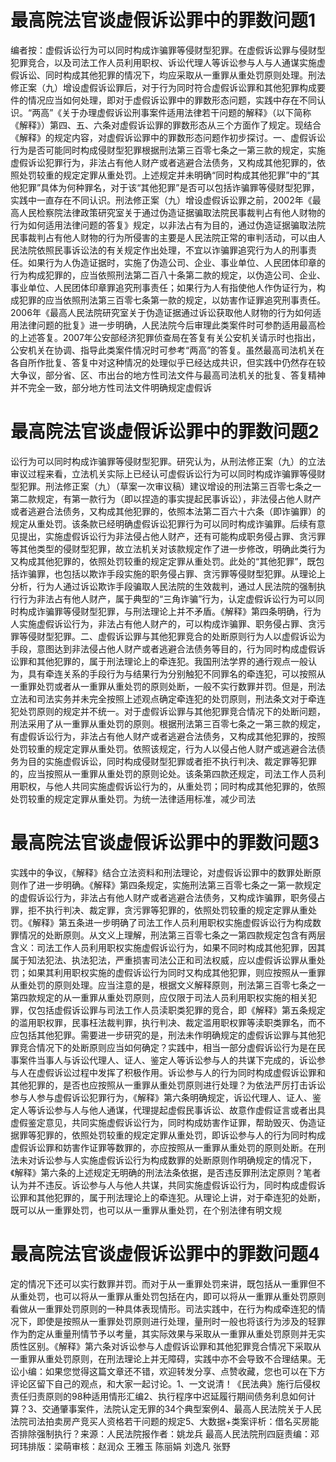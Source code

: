 # 最高院法官谈虚假诉讼罪中的罪数问题1

编者按：虚假诉讼行为可以同时构成诈骗罪等侵财型犯罪。在虚假诉讼罪与侵财型犯罪竞合，以及司法工作人员利用职权、诉讼代理人等诉讼参与人与人通谋实施虚假诉讼、同时构成其他犯罪的情况下，均应采取从一重罪从重处罚原则处理。刑法修正案（九）增设虚假诉讼罪后，对于行为同时符合虚假诉讼罪和其他犯罪构成要件的情况应当如何处理，即对于虚假诉讼罪中的罪数形态问题，实践中存在不同认识。“两高”《关于办理虚假诉讼刑事案件适用法律若干问题的解释》（以下简称《解释》）第四、五、六条对虚假诉讼罪的罪数形态从三个方面作了规定。现结合《解释》的规定内容，对虚假诉讼罪中的罪数形态问题作初步探讨。一、虚假诉讼行为是否可能同时构成侵财型犯罪根据刑法第三百零七条之一第三款的规定，实施虚假诉讼犯罪行为，非法占有他人财产或者逃避合法债务，又构成其他犯罪的，依照处罚较重的规定定罪从重处罚。上述规定并未明确“同时构成其他犯罪”中的“其他犯罪”具体为何种罪名，对于该“其他犯罪”是否可以包括诈骗罪等侵财型犯罪，实践中一直存在不同认识。刑法修正案（九）增设虚假诉讼罪之前，2002年《最高人民检察院法律政策研究室关于通过伪造证据骗取法院民事裁判占有他人财物的行为如何适用法律问题的答复》规定，以非法占有为目的，通过伪造证据骗取法院民事裁判占有他人财物的行为所侵害的主要是人民法院正常的审判活动，可以由人民法院依照民事诉讼法的有关规定作出处理，不宜以诈骗罪追究行为人的刑事责任。如果行为人伪造证据时，实施了伪造公司、企业、事业单位、人民团体印章的行为构成犯罪的，应当依照刑法第二百八十条第二款的规定，以伪造公司、企业、事业单位、人民团体印章罪追究刑事责任；如果行为人有指使他人作伪证行为，构成犯罪的应当依照刑法第三百零七条第一款的规定，以妨害作证罪追究刑事责任。2006年《最高人民法院研究室关于伪造证据通过诉讼获取他人财物的行为如何适用法律问题的批复》进一步明确，人民法院今后审理此类案件时可参酌适用最高检的上述答复。2007年公安部经济犯罪侦查局在答复有关公安机关请示时也指出，公安机关在协调、指导此类案件情况时可参考“两高”的答复。虽然最高司法机关在各自所作批复、答复中对这种情况的处理似乎已经达成共识，但实践中仍然存在较大争议，部分省、区、市出台的地方性司法文件与最高司法机关的批复、答复精神并不完全一致，部分地方性司法文件明确规定虚假诉

# 最高院法官谈虚假诉讼罪中的罪数问题2

讼行为可以同时构成诈骗罪等侵财型犯罪。研究认为，从刑法修正案（九）的立法审议过程来看，立法机关实际上已经认可虚假诉讼行为可以同时构成诈骗罪等侵财型犯罪。刑法修正案（九）（草案一次审议稿）建议增设的刑法第三百零七条之一第二款规定，有第一款行为（即以捏造的事实提起民事诉讼），非法侵占他人财产或者逃避合法债务，又构成其他犯罪的，依照本法第二百六十六条（即诈骗罪）的规定从重处罚。该条款已经明确虚假诉讼犯罪行为可以同时构成诈骗罪。后续有意见提出，实施虚假诉讼行为非法侵占他人财产，还有可能构成职务侵占罪、贪污罪等其他类型的侵财型犯罪，故立法机关对该款规定作了进一步修改，明确此类行为又构成其他犯罪的，依照处罚较重的规定定罪从重处罚。此处的“其他犯罪”，既包括诈骗罪，也包括以欺诈手段实施的职务侵占罪、贪污罪等侵财型犯罪。从理论上分析，行为人通过诉讼欺诈手段骗取人民法院的生效裁判，通过人民法院的强制执行行为非法占有他人财产，属于典型的“三角诈骗”行为，认定虚假诉讼行为可以同时构成诈骗罪等侵财型犯罪，与刑法理论上并不矛盾。《解释》第四条明确，行为人实施虚假诉讼行为，非法占有他人财产的，可以构成诈骗罪、职务侵占罪、贪污罪等侵财型犯罪。二、虚假诉讼罪与其他犯罪竞合的处断原则行为人以虚假诉讼为手段，意图达到非法侵占他人财产或者逃避合法债务等目的，行为同时构成虚假诉讼罪和其他犯罪的，属于刑法理论上的牵连犯。我国刑法学界的通行观点一般认为，具有牵连关系的手段行为与结果行为分别触犯不同罪名的牵连犯，可以按照从一重罪处罚或者从一重罪从重处罚的原则处断，一般不实行数罪并罚。但是，刑法立法和司法实务并未完全按照上述观点确定牵连犯的处罚原则，刑法条文对于牵连犯处罚原则的规定并不统一。对于虚假诉讼罪与其他犯罪竞合情况下的处断问题，刑法采用了从一重罪从重处罚的原则。根据刑法第三百零七条之一第三款的规定，有虚假诉讼行为，非法占有他人财产或者逃避合法债务，又构成其他犯罪的，按照处罚较重的规定定罪从重处罚。依照该规定，行为人以侵占他人财产或逃避合法债务为目的实施虚假诉讼，同时构成侵财型犯罪或者拒不执行判决、裁定罪等犯罪的，应当按照从一重罪从重处罚的原则论处。该条第四款还规定，司法工作人员利用职权，与他人共同实施虚假诉讼行为的，从重处罚；同时构成其他犯罪的，依照处罚较重的规定定罪从重处罚。为统一法律适用标准，减少司法

# 最高院法官谈虚假诉讼罪中的罪数问题3

实践中的争议，《解释》结合立法资料和刑法理论，对虚假诉讼罪中的数罪处断原则作了进一步明确。《解释》第四条规定，实施刑法第三百零七条之一第一款规定的虚假诉讼行为，非法占有他人财产或者逃避合法债务，又构成诈骗罪，职务侵占罪，拒不执行判决、裁定罪，贪污罪等犯罪的，依照处罚较重的规定定罪从重处罚。《解释》第五条进一步明确了司法工作人员利用职权实施虚假诉讼行为构成数罪情况的处断原则。从文义上理解，刑法第三百零七条之一第四款规定包含有两层含义：司法工作人员利用职权实施虚假诉讼行为，如果不同时构成其他犯罪，因其属于知法犯法、执法犯法，严重损害司法公正和司法权威，应以虚假诉讼罪从重处罚；如果其利用职权实施的虚假诉讼行为同时又构成其他犯罪，则应按照从一重罪从重处罚的原则处理。应当注意的是，根据文义解释原则，刑法第三百零七条之一第四款规定的从一重罪从重处罚原则，应仅限于司法人员利用职权实施的相关犯罪，仅包括虚假诉讼罪与司法工作人员渎职类犯罪的竞合，即《解释》第五条规定的滥用职权罪，民事枉法裁判罪，执行判决、裁定滥用职权罪等渎职类罪名，而不应包括其他犯罪。需要进一步研究的是，刑法未作明确规定的虚假诉讼罪与其他犯罪竞合情况下的处断原则应当如何确定？实践中，相当一部分虚假诉讼行为是在民事案件当事人与诉讼代理人、证人、鉴定人等诉讼参与人的共谋下完成的，诉讼参与人在虚假诉讼过程中发挥了积极作用。诉讼参与人的行为同时构成虚假诉讼罪和其他犯罪的，是否也应按照从一重罪从重处罚原则进行处理？为依法严厉打击诉讼参与人参与虚假诉讼犯罪行为，《解释》第六条明确规定，诉讼代理人、证人、鉴定人等诉讼参与人与他人通谋，代理提起虚假民事诉讼、故意作虚假证言或者出具虚假鉴定意见，共同实施虚假诉讼行为，同时构成妨害作证罪，帮助毁灭、伪造证据罪等犯罪的，依照处罚较重的规定定罪从重处罚，即诉讼参与人的行为同时构成虚假诉讼罪和妨害作证罪等数罪的，亦应按照从一重罪从重处罚的原则处断。在刑法未对诉讼参与人实施虚假诉讼行为构成数罪的处断原则作明确规定的情况下，《解释》第六条的上述规定无明确的刑法法条依据，是否违反罪刑法定原则？笔者认为并不违反。诉讼参与人与他人共谋，共同实施虚假诉讼行为，同时构成虚假诉讼罪和其他犯罪的，属于刑法理论上的牵连犯。从理论上讲，对于牵连犯的处断，既可以从一重罪处罚，也可以从一重罪从重处罚，在个别法律有明文规

# 最高院法官谈虚假诉讼罪中的罪数问题4

定的情况下还可以实行数罪并罚。而对于从一重罪处罚来讲，既包括从一重罪但不从重处罚，也可以将从一重罪从重处罚包括在内，即可以将从一重罪从重处罚原则看做从一重罪处罚原则的一种具体表现情形。司法实践中，在行为构成牵连犯的情况下，即使是按照从一重罪处罚原则进行处理，量刑时一般也将该行为涉及的轻罪作为酌定从重量刑情节予以考量，其实际效果与采取从一重罪从重处罚原则并无实质性区别。《解释》第六条对诉讼参与人虚假诉讼罪和其他犯罪竞合情况下采取从一重罪从重处罚原则，在刑法理论上并无障碍，实践中亦不会导致不合理结果。无讼小编：如果您觉得这篇文章还不错，欢迎转发分享、点赞收藏，您也可以在下方评论区留下自己的观点，和大家一起讨论。1、一文说清！《民法典》施行后侵权责任归责原则的98种适用情形汇编2、执行程序中迟延履行期间债务利息如何计算？3、交通肇事案件，法院认定无罪的34个典型案例4、最高人民法院关于人民法院司法拍卖房产竞买人资格若干问题的规定5、大数据+类案评析：借名买房能否排除强制执行？来源：人民法院报作者：姚龙兵 最高人民法院刑四庭责编：邓珂玮排版：梁萌审核：赵润众 王雅玉 陈丽娟 刘逸凡 张野

